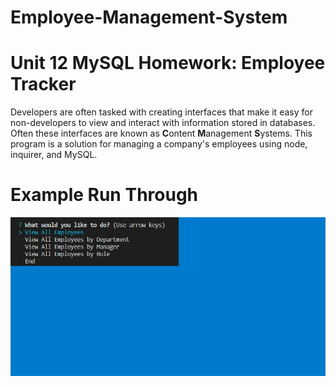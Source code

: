 # Employee-Management-System
# Unit 12 MySQL Homework: Employee Tracker

Developers are often tasked with creating interfaces that make it easy for non-developers to view and interact with information stored in databases. Often these interfaces are known as **C**ontent **M**anagement **S**ystems. This program is a solution for managing a company's employees using node, inquirer, and MySQL.

# Example Run Through
![Run Through GIF](assets/employee-management-system_gif.gif)
